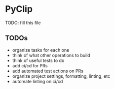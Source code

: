 # PyClip

TODO: fill this file

## TODOs

- organize tasks for each one
- think of what other operations to build
- think of useful tests to do
- add ci/cd for PRs
- add automated test actions on PRs
- organize project settings, formatting, linting, etc
- automate linting on ci/cd